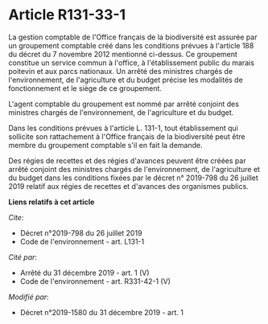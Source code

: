 # Article R131-33-1

La gestion comptable de l'Office français de la biodiversité est assurée par un groupement comptable créé dans les conditions
prévues à l'article 188 du décret du 7 novembre 2012 mentionné ci-dessus. Ce groupement constitue un service commun à
l'office, à l'établissement public du marais poitevin et aux parcs nationaux. Un arrêté des ministres chargés de
l'environnement, de l'agriculture et du budget précise les modalités de fonctionnement et le siège de ce groupement. 

L'agent comptable du groupement est nommé par arrêté conjoint des ministres chargés de l'environnement, de l'agriculture et
du budget. 

Dans les conditions prévues à l'article L. 131-1, tout établissement qui sollicite son rattachement à l'Office français de la
biodiversité peut être membre du groupement comptable s'il en fait la demande. 

Des régies de recettes et des régies d'avances peuvent être créées par arrêté conjoint des ministres chargés de
l'environnement, de l'agriculture et du budget dans les conditions fixées par le décret n° 2019-798 du 26 juillet 2019
relatif aux régies de recettes et d'avances des organismes publics.

**Liens relatifs à cet article**

_Cite_:

  - Décret n°2019-798 du 26 juillet 2019
  - Code de l'environnement - art. L131-1

_Cité par_:

  - Arrêté du 31 décembre 2019 - art. 1 (V)
  - Code de l'environnement - art. R331-42-1 (V)

_Modifié par_:

  - Décret n°2019-1580 du 31 décembre 2019 - art. 1
